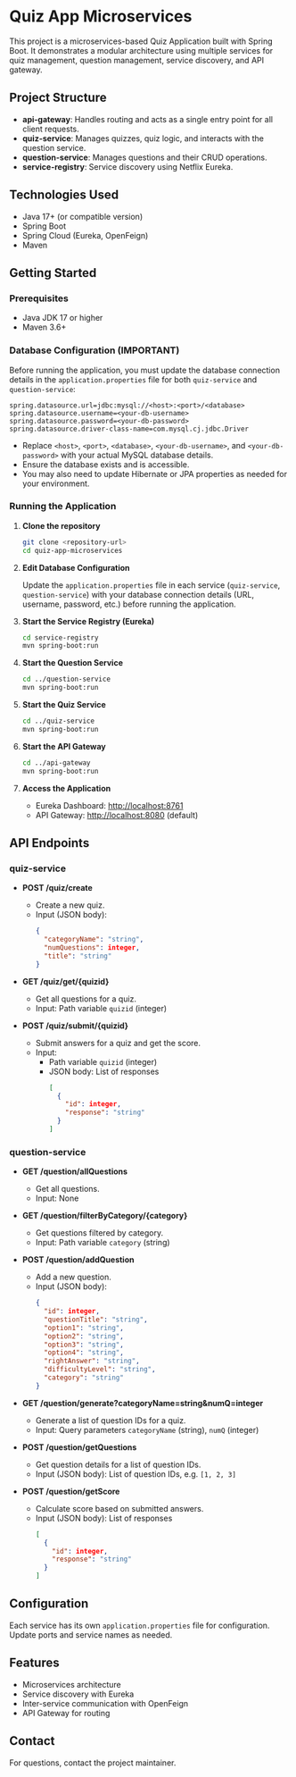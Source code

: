 # Quiz App Microservices

This project is a microservices-based Quiz Application built with Spring Boot. It demonstrates a modular architecture using multiple services for quiz management, question management, service discovery, and API gateway.

## Project Structure

- **api-gateway**: Handles routing and acts as a single entry point for all client requests.
- **quiz-service**: Manages quizzes, quiz logic, and interacts with the question service.
- **question-service**: Manages questions and their CRUD operations.
- **service-registry**: Service discovery using Netflix Eureka.

## Technologies Used

- Java 17+ (or compatible version)
- Spring Boot
- Spring Cloud (Eureka, OpenFeign)
- Maven

## Getting Started

### Prerequisites
- Java JDK 17 or higher
- Maven 3.6+

### Database Configuration (IMPORTANT)

Before running the application, you must update the database connection details in the `application.properties` file for both `quiz-service` and `question-service`:

```
spring.datasource.url=jdbc:mysql://<host>:<port>/<database>
spring.datasource.username=<your-db-username>
spring.datasource.password=<your-db-password>
spring.datasource.driver-class-name=com.mysql.cj.jdbc.Driver
```

- Replace `<host>`, `<port>`, `<database>`, `<your-db-username>`, and `<your-db-password>` with your actual MySQL database details.
- Ensure the database exists and is accessible.
- You may also need to update Hibernate or JPA properties as needed for your environment.

### Running the Application

1. **Clone the repository**

   ```bash
   git clone <repository-url>
   cd quiz-app-microservices
   ```

2. **Edit Database Configuration**

   Update the `application.properties` file in each service (`quiz-service`, `question-service`) with your database connection details (URL, username, password, etc.) before running the application.

3. **Start the Service Registry (Eureka)**

   ```bash
   cd service-registry
   mvn spring-boot:run
   ```

4. **Start the Question Service**

   ```bash
   cd ../question-service
   mvn spring-boot:run
   ```

5. **Start the Quiz Service**

   ```bash
   cd ../quiz-service
   mvn spring-boot:run
   ```

6. **Start the API Gateway**

   ```bash
   cd ../api-gateway
   mvn spring-boot:run
   ```

7. **Access the Application**
   - Eureka Dashboard: [http://localhost:8761](http://localhost:8761)
   - API Gateway: [http://localhost:8080](http://localhost:8080) (default)

## API Endpoints

### quiz-service

- **POST /quiz/create**
  - Create a new quiz.
  - Input (JSON body):
    ```json
    {
      "categoryName": "string",
      "numQuestions": integer,
      "title": "string"
    }
    ```

- **GET /quiz/get/{quizid}**
  - Get all questions for a quiz.
  - Input: Path variable `quizid` (integer)

- **POST /quiz/submit/{quizid}**
  - Submit answers for a quiz and get the score.
  - Input:
    - Path variable `quizid` (integer)
    - JSON body: List of responses
      ```json
      [
        {
          "id": integer,
          "response": "string"
        }
      ]
      ```

### question-service

- **GET /question/allQuestions**
  - Get all questions.
  - Input: None

- **GET /question/filterByCategory/{category}**
  - Get questions filtered by category.
  - Input: Path variable `category` (string)

- **POST /question/addQuestion**
  - Add a new question.
  - Input (JSON body):
    ```json
    {
      "id": integer,
      "questionTitle": "string",
      "option1": "string",
      "option2": "string",
      "option3": "string",
      "option4": "string",
      "rightAnswer": "string",
      "difficultyLevel": "string",
      "category": "string"
    }
    ```

- **GET /question/generate?categoryName=string&numQ=integer**
  - Generate a list of question IDs for a quiz.
  - Input: Query parameters `categoryName` (string), `numQ` (integer)

- **POST /question/getQuestions**
  - Get question details for a list of question IDs.
  - Input (JSON body): List of question IDs, e.g. `[1, 2, 3]`

- **POST /question/getScore**
  - Calculate score based on submitted answers.
  - Input (JSON body): List of responses
    ```json
    [
      {
        "id": integer,
        "response": "string"
      }
    ]
    ```

## Configuration

Each service has its own `application.properties` file for configuration. Update ports and service names as needed.

## Features
- Microservices architecture
- Service discovery with Eureka
- Inter-service communication with OpenFeign
- API Gateway for routing

## Contact
For questions, contact the project maintainer.
